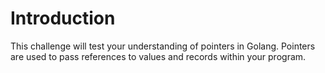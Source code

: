 # Introduction

This challenge will test your understanding of pointers in Golang. Pointers are used to pass references to values and records within your program.
